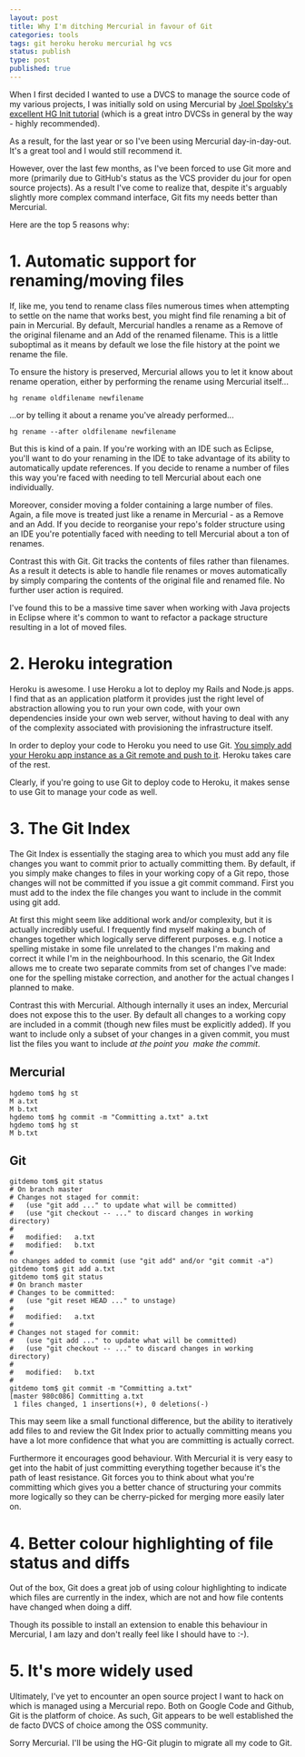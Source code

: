 ```yaml
---
layout: post
title: Why I'm ditching Mercurial in favour of Git
categories: tools
tags: git heroku heroku mercurial hg vcs
status: publish
type: post
published: true
---
```


When I first decided I wanted to use a DVCS to manage the source code of my various projects, I was initially sold on using Mercurial by <a title="HG Init" href="http://hginit.com/">Joel Spolsky's excellent HG Init tutorial</a> (which is a great intro DVCSs in general by the way - highly recommended).

As a result, for the last year or so I've been using Mercurial day-in-day-out. It's a great tool and I would still recommend it.

However, over the last few months, as I've been forced to use Git more and more (primarily due to GitHub's status as the VCS provider du jour for open source projects). As a result I've come to realize that, despite it's arguably slightly more complex command interface, Git fits my needs better than Mercurial.

Here are the top 5 reasons why:
# 1. Automatic support for renaming/moving files
If, like me, you tend to rename class files numerous times when attempting to settle on the name that works best, you might find file renaming a bit of pain in Mercurial. By default, Mercurial handles a rename as a Remove of the original filename and an Add of the renamed filename. This is a little suboptimal as it means by default we lose the file history at the point we rename the file.

To ensure the history is preserved, Mercurial allows you to let it know about rename operation, either by performing the rename using Mercurial itself...

`hg rename oldfilename newfilename`

...or by telling it about a rename you've already performed...

`hg rename --after oldfilename newfilename`

But this is kind of a pain. If you're working with an IDE such as Eclipse, you'll want to do your renaming in the IDE to take advantage of its ability to automatically update references. If you decide to rename a number of files this way you're faced with needing to tell Mercurial about each one individually.

Moreover, consider moving a folder containing a large number of files. Again, a file move is treated just like a rename in Mercurial - as a Remove and an Add. If you decide to reorganise your repo's folder structure using an IDE you're potentially faced with needing to tell Mercurial about a ton of renames.

Contrast this with Git. Git tracks the contents of files rather than filenames. As a result it detects is able to handle file renames or moves automatically by simply comparing the contents of the original file and renamed file. No further user action is required.

I've found this to be a massive time saver when working with Java projects in Eclipse where it's common to want to refactor a package structure resulting in a lot of moved files.

# 2. Heroku integration
Heroku is awesome. I use Heroku a lot to deploy my Rails and Node.js apps. I find that as an application platform it provides just the right level of abstraction allowing you to run your own code, with your own dependencies inside your own web server, without having to deal with any of the complexity associated with provisioning the infrastructure itself.

In order to deploy your code to Heroku you need to use Git. <a href="https://devcenter.heroku.com/articles/git">You simply add your Heroku app instance as a Git remote and push to it</a>. Heroku takes care of the rest.

Clearly, if you're going to use Git to deploy code to Heroku, it makes sense to use Git to manage your code as well.

# 3. The Git Index
The Git Index is essentially the staging area to which you must add any file changes you want to commit prior to actually committing them. By default, if you simply make changes to files in your working copy of a Git repo, those changes will not be committed if you issue a git commit command. First you must add to the index the file changes you want to include in the commit using git add.

At first this might seem like additional work and/or complexity, but it is actually incredibly useful. I frequently find myself making a bunch of changes together which logically serve different purposes. e.g. I notice a spelling mistake in some file unrelated to the changes I'm making and correct it while I'm in the neighbourhood. In this scenario, the Git Index allows me to create two separate commits from set of changes I've made: one for the spelling mistake correction, and another for the actual changes I planned to make.

Contrast this with Mercurial. Although internally it uses an index, Mercurial does not expose this to the user. By default all changes to a working copy are included in a commit (though new files must be explicitly added). If you want to include only a subset of your changes in a given commit, you must list the files you want to include <em>at the point you  make the commit</em>.

## Mercurial


    hgdemo tom$ hg st
    M a.txt
    M b.txt
    hgdemo tom$ hg commit -m "Committing a.txt" a.txt
    hgdemo tom$ hg st
    M b.txt


## Git


    gitdemo tom$ git status
    # On branch master
    # Changes not staged for commit:
    #   (use "git add ..." to update what will be committed)
    #   (use "git checkout -- ..." to discard changes in working directory)
    #
    #	modified:   a.txt
    #	modified:   b.txt
    #
    no changes added to commit (use "git add" and/or "git commit -a")
    gitdemo tom$ git add a.txt
    gitdemo tom$ git status
    # On branch master
    # Changes to be committed:
    #   (use "git reset HEAD ..." to unstage)
    #
    #	modified:   a.txt
    #
    # Changes not staged for commit:
    #   (use "git add ..." to update what will be committed)
    #   (use "git checkout -- ..." to discard changes in working directory)
    #
    #	modified:   b.txt
    #
    gitdemo tom$ git commit -m "Committing a.txt"
    [master 980c086] Committing a.txt
     1 files changed, 1 insertions(+), 0 deletions(-)


This may seem like a small functional difference, but the ability to iteratively add files to and review the Git Index prior to actually committing means you have a lot more confidence that what you are committing is actually correct.

Furthermore it encourages good behaviour. With Mercurial it is very easy to get into the habit of just committing everything together because it's the path of least resistance. Git forces you to think about what you're committing which gives you a better chance of structuring your commits more logically so they can be cherry-picked for merging more easily later on.

# 4. Better colour highlighting of file status and diffs
Out of the box, Git does a great job of using colour highlighting to indicate which files are currently in the index, which are not and how file contents have changed when doing a diff.

Though its possible to install an extension to enable this behaviour in Mercurial, I am lazy and don't really feel like I should have to :-).

# 5. It's more widely used
Ultimately, I've yet to encounter an open source project I want to hack on which is managed using a Mercurial repo. Both on Google Code and Github, Git is the platform of choice. As such, Git appears to be well established the de facto DVCS of choice among the OSS community.

Sorry Mercurial. I'll be using the HG-Git plugin to migrate all my code to Git.
